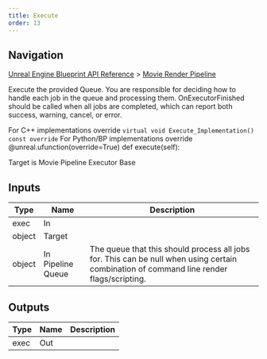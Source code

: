 ```yaml
---
title: Execute
order: 13
---
```

## Navigation

[Unreal Engine Blueprint API Reference](https://dev.epicgames.com/documentation/en-us/unreal-engine/BlueprintAPI) > [Movie Render Pipeline](https://dev.epicgames.com/documentation/en-us/unreal-engine/BlueprintAPI/MovieRenderPipeline)

Execute the provided Queue. You are responsible for deciding how to handle each job
in the queue and processing them. OnExecutorFinished should be called when all jobs
are completed, which can report both success, warning, cancel, or error.

For C++ implementations override `virtual void Execute_Implementation() const override`
For Python/BP implementations override
@unreal.ufunction(override=True)
def execute(self):

Target is Movie Pipeline Executor Base

## Inputs

| Type | Name | Description |
| --- | --- | --- |
| exec | In |  |
| object | Target |  |
| object | In Pipeline Queue | The queue that this should process all jobs for. This can be null when using certain combination of command line render flags/scripting. |

## Outputs

| Type | Name | Description |
| --- | --- | --- |
| exec | Out |  |
